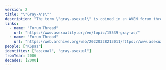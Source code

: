 ```yaml
---
version: 2
title: "\"Gray-A's\""
description: "The term \"gray-asexual\" is coined in an AVEN forum thread"
links:
  - name: "Forum Thread"
    url: "https://www.asexuality.org/en/topic/15539-gray-as/"
  - name: "Forum Thread"
    url: "https://web.archive.org/web/20220328213011/https://www.asexuality.org/en/topic/15539-gray-as/"
people: ["KSpaz"]
identities: ["asexual", "gray-asexual"]
fromYear: 2006
decades: [2000]
---
```

